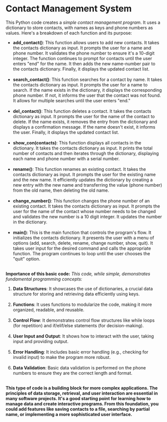 # Contact Management System
<p align:left;>
  This Python code creates a <i>simple contact management program</i>. It uses a dictionary to store contacts, with names as keys and phone numbers as values.  Here's a breakdown of each function and its purpose:
  <ul>
    <li><b>add_contact()</b>: This function allows users to add new contacts. It takes the contacts dictionary as input.  It prompts the user for a name and phone number.  It validates the phone number to ensure it's a 10-digit integer. The function continues to prompt for contacts until the user enters "end" for the name. It then adds the new name-number pair to the contacts dictionary. Finally, it displays the updated contact list.</li>
    <br>
    <li><b>search_contact()</b>: This function searches for a contact by name. It takes the contacts dictionary as input. It prompts the user for a name to search. If the name exists in the dictionary, it displays the corresponding phone number. If not, it informs the user that the contact was not found.  It allows for multiple searches until the user enters "end."</li>
    <br>
    <li><b>del_contact()</b>: This function deletes a contact. It takes the contacts dictionary as input. It prompts the user for the name of the contact to delete. If the name exists, it removes the entry from the dictionary and displays a confirmation message.  If the name doesn't exist, it informs the user. Finally, it displays the updated contact list.</li>
    <br>
    <li><b>show_con(contacts)</b>: This function displays all contacts in the dictionary. It takes the contacts dictionary as input. It prints the total number of contacts and then iterates through the dictionary, displaying each name and phone number with a serial number.</li>
    <br>
    <li><b>rename()</b>: This function renames an existing contact. It takes the contacts dictionary as input. It prompts the user for the existing name and the new name.  It efficiently updates the dictionary by creating a new entry with the new name and transferring the value (phone number) from the old name, then deleting the old name.</li>
    <br>
    <li><b>change_number()</b>: This function changes the phone number of an existing contact.  It takes the contacts dictionary as input. It prompts the user for the name of the contact whose number needs to be changed and validates the new number is a 10 digit integer. It updates the number in the dictionary.</li>
    <br>
    <li><b>main()</b>: This is the main function that controls the program's flow. It initializes the contacts dictionary.  It presents the user with a menu of options (add, search, delete, rename, change number, show, quit). It takes user input for the desired command and calls the appropriate function.  The program continues to loop until the user chooses the "quit" option.</li>
    <br>
  </ul>
<b>Importance of this basic code:</b>
<i>This code, while simple, demonstrates fundamental programming concepts:</i><br>
<ol>
  <li><b>Data Structures</b>:  It showcases the use of dictionaries, a crucial data structure for storing and retrieving data efficiently using keys.</li>
  <br>
  <li><b>Functions</b>: It uses functions to modularize the code, making it more organized, readable, and reusable.</li>
  <br>
  <li><b>Control Flow</b>: It demonstrates control flow structures like while loops (for repetition) and if/elif/else statements (for decision-making).</li>
  <br>
  <li><b>User Input and Output</b>: It shows how to interact with the user, taking input and providing output.</li>
  <br>
  <li><b>Error Handling</b>:  It includes basic error handling (e.g., checking for invalid input) to make the program more robust.</li>
  <br>
  <li><b>Data Validation</b>: Basic data validation is performed on the phone numbers to ensure they are the correct length and format.</li>
  <br>
</ol>
<b>This type of code is a building block for more complex applications. The principles of data storage, retrieval, and user interaction are essential in many software projects.  It's a good starting point for learning how to manage data and create interactive programs.  From this foundation, you could add features like saving contacts to a file, searching by partial name, or implementing a more sophisticated user interface.</b>
</p>
